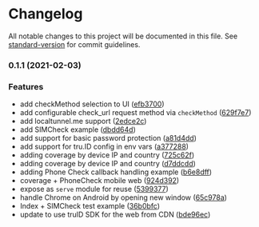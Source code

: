 # Changelog

All notable changes to this project will be documented in this file. See [standard-version](https://github.com/conventional-changelog/standard-version) for commit guidelines.

### 0.1.1 (2021-02-03)


### Features

* add checkMethod selection to UI ([efb3700](https://github.com/tru-ID/server-example-node/commit/efb3700ef9b85a98beab41b7f40ce5d265a78733))
* add configurable check_url request method via `checkMethod` ([629f7e7](https://github.com/tru-ID/server-example-node/commit/629f7e79cdd1f8facd17b445e392c4a5905eff6f))
* add localtunnel.me support ([2edce2c](https://github.com/tru-ID/server-example-node/commit/2edce2c5a77719c5ebb2c1184cdeb8f8aa2afc8b))
* add SIMCheck example ([dbdd64d](https://github.com/tru-ID/server-example-node/commit/dbdd64d14d46ee1104df652769179ecf7c3bba27))
* add support for basic password protection ([a81d4dd](https://github.com/tru-ID/server-example-node/commit/a81d4ddbc5fb42deb56ac2d23dd5abc26c22129a))
* add support for tru.ID config in env vars ([a377288](https://github.com/tru-ID/server-example-node/commit/a3772888b3ecbb1327d32abee287855be0b56579))
* adding coverage by device IP and country ([725c62f](https://github.com/tru-ID/server-example-node/commit/725c62f2ffa1301010aa2976a828d00a8fae3c2c))
* adding coverage by device IP and country ([d7ddcdd](https://github.com/tru-ID/server-example-node/commit/d7ddcdd21fc354c06453d4a45b6447aca2572f4f))
* adding Phone Check callback handling example ([b6e8dff](https://github.com/tru-ID/server-example-node/commit/b6e8dffe91943d358425f9bbadde049222349cb0))
* coverage + PhoneCheck mobile web ([924d392](https://github.com/tru-ID/server-example-node/commit/924d39290225ce6f496d244a52c498d7948946c0))
* expose as `serve` module for reuse ([5399377](https://github.com/tru-ID/server-example-node/commit/53993771092a379c478e0dea42bf40cd5902f593))
* handle Chrome on Android by opening new window ([65c978a](https://github.com/tru-ID/server-example-node/commit/65c978a10888741a436ef471910a505e737e2fac))
* Index + SIMCheck test example ([36b0bfc](https://github.com/tru-ID/server-example-node/commit/36b0bfc782579d48ff38bfba276c5e9e95ffbc86))
* update to use truID SDK for the web from CDN ([bde96ec](https://github.com/tru-ID/server-example-node/commit/bde96ec720583e92c8dc8c4a7f7239154e00bcac))
